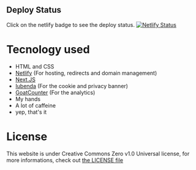 ## Deploy Status
Click on the netlify badge to see the deploy status.
[![Netlify Status](https://api.netlify.com/api/v1/badges/06076519-4fe6-4ed5-955f-2a80a323272f/deploy-status)](https://app.netlify.com/sites/astonishing-lollipop-d2f1f5/deploys)

# Tecnology used
- HTML and CSS
- [Netlify](https://www.netlify.com/) (For hosting, redirects and domain management)
- [Next.JS](https://nextjs.org/) 
- [Iubenda](https://www.iubenda.com/) (For the cookie and privacy banner)
- [GoatCounter](https://www.goatcounter.com/) (For the analytics)
- My hands
- A lot of caffeine
- yep, that's it
# License
This website is under Creative Commons Zero v1.0 Universal license, for more informations, check out [the LICENSE file](https://github.com/riccardomurachelli/Sito-Personale/blob/main/LICENSE)

